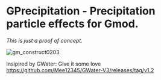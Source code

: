 # GPrecipitation - Precipitation particle effects for Gmod.
_This is just a proof of concept._

![gm_construct0203](https://user-images.githubusercontent.com/57368720/152639232-847d0d4e-9d7c-4142-9d6b-d13f8ff2c4d4.jpg)


Insipired by GWater: Give it some love https://github.com/Mee12345/GWater-V3/releases/tag/v1.2
